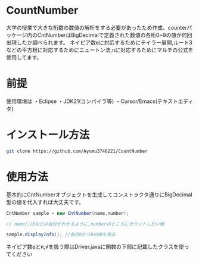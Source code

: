 # CountNumber

大学の授業で大きな桁数の数値の解析をする必要があったため作成、counterパッケージ内のCntNumberはBigDecimalで定義された数値の各桁0~9の値が何回出現したか調べられます。
ネイピア数eに対応するためにテイラー展開,ルート3などの平方根に対応するためにニュートン法,πに対応するためにマルチの公式を使用してます。

# 前提
使用環境は
・Eclipse
・JDK21(コンパイラ等)
・Cursor/Emacs(テキストエディタ)

# インストール方法

```bash
git clone https://github.com/Ayumu3746221/CountNumber

```

# 使用方法
基本的にCntNumberオブジェクトを生成してコンストラクタ通りにBigDecimal型の値を代入すれば大丈夫です。

```java
CntNumber sample = new CntNumber(name,number);

// nameに√3などの自分がわかるように,numberのところにカウントしたい値

sample.displayInfo(); //各桁0から9の値を表示
```

ネイピア数eとπ,√を扱う際はDriver.javaに関数の下部に記載したクラスを使ってください
